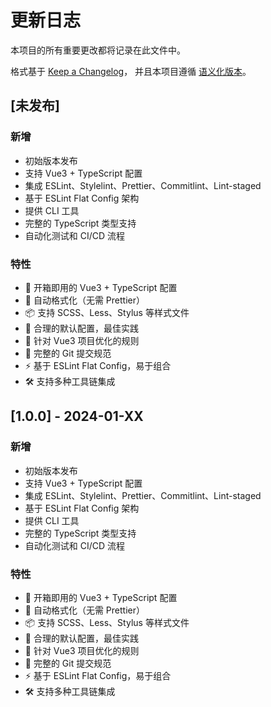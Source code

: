 # 更新日志

本项目的所有重要更改都将记录在此文件中。

格式基于 [Keep a Changelog](https://keepachangelog.com/zh-CN/1.0.0/)，
并且本项目遵循 [语义化版本](https://semver.org/lang/zh-CN/)。

## [未发布]

### 新增
- 初始版本发布
- 支持 Vue3 + TypeScript 配置
- 集成 ESLint、Stylelint、Prettier、Commitlint、Lint-staged
- 基于 ESLint Flat Config 架构
- 提供 CLI 工具
- 完整的 TypeScript 类型支持
- 自动化测试和 CI/CD 流程

### 特性
- 🚀 开箱即用的 Vue3 + TypeScript 配置
- 🎨 自动格式化（无需 Prettier）
- 📦 支持 SCSS、Less、Stylus 等样式文件
- 🔧 合理的默认配置，最佳实践
- 🎯 针对 Vue3 项目优化的规则
- 📝 完整的 Git 提交规范
- ⚡ 基于 ESLint Flat Config，易于组合
- 🛠️ 支持多种工具链集成

## [1.0.0] - 2024-01-XX

### 新增
- 初始版本发布
- 支持 Vue3 + TypeScript 配置
- 集成 ESLint、Stylelint、Prettier、Commitlint、Lint-staged
- 基于 ESLint Flat Config 架构
- 提供 CLI 工具
- 完整的 TypeScript 类型支持
- 自动化测试和 CI/CD 流程

### 特性
- 🚀 开箱即用的 Vue3 + TypeScript 配置
- 🎨 自动格式化（无需 Prettier）
- 📦 支持 SCSS、Less、Stylus 等样式文件
- 🔧 合理的默认配置，最佳实践
- 🎯 针对 Vue3 项目优化的规则
- 📝 完整的 Git 提交规范
- ⚡ 基于 ESLint Flat Config，易于组合
- 🛠️ 支持多种工具链集成
